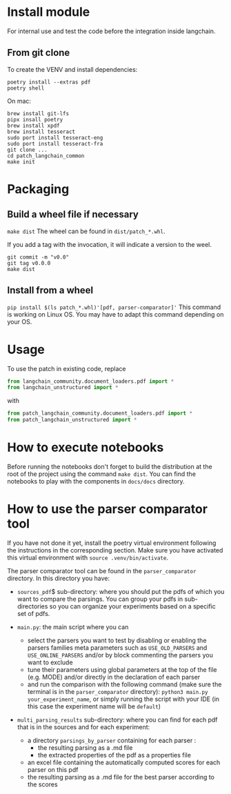 # Install module
For internal use and test the code before the integration inside langchain.

## From git clone
To create the VENV and install dependencies:
```
poetry install --extras pdf
poetry shell
```

On mac:

```
brew install git-lfs
pipx insall poetry
brew install xpdf
brew install tesseract
sudo port install tesseract-eng
sudo port install tesseract-fra
git clone ...
cd patch_langchain_common
make init
```

# Packaging

## Build a wheel file if necessary
`make dist`
The wheel can be found in `dist/patch_*.whl`.

If you add a tag with the invocation, it will indicate a version to the weel.
```
git commit -m "v0.0"
git tag v0.0.0
make dist
```

## Install from a wheel 
`pip install $(ls patch_*.whl)'[pdf, parser-comparator]'`
This command is working on Linux OS. You may have to adapt this command depending on your OS.

# Usage
To use the patch in existing code, replace
```python
from langchain_community.document_loaders.pdf import *
from langchain_unstructured import *
```
with
```python
from patch_langchain_community.document_loaders.pdf import *
from patch_langchain_unstructured import *
```

# How to execute notebooks 
Before running the notebooks don't forget to build the distribution at the root of the project using the command
`make dist`.
You can find the notebooks to play with the components in `docs/docs` directory.

# How to use the parser comparator tool
If you have not done it yet, install the poetry virtual environment following the instructions in the corresponding section.
Make sure you have activated this virtual environment with `source .venv/bin/activate`.

The parser comparator tool can be found in the `parser_comparator` directory.
In this directory you have:
  - `sources_pdf`$ sub-directory: where you should put the pdfs of which you want to compare the parsings. You can group your pdfs in sub-directories so you can organize your experiments based on a specific set of pdfs.

  - `main.py`: the main script where you can
    - select the parsers you want to test by disabling or enabling the parsers families meta parameters such as
      `USE_OLD_PARSERS` and `USE_ONLINE_PARSERS` and/or by block commenting the parsers you want to exclude
    - tune their parameters using global parameters at the top of the file (e.g. MODE) and/or directly in the declaration of each parser
    - and run the comparison with the following command (make sure the terminal is in the `parser_comparator` directory):
      `python3 main.py your_experiment_name`, or simply running the script with your IDE (in this case the experiment name will be `default`)
    
  - `multi_parsing_results` sub-directory: where you can find for each pdf that is in the sources and for each experiment:
      - a directory `parsings_by_parser` containing for each parser :
        - the resulting parsing as a .md file
        - the extracted properties of the pdf as a properties file
      - an excel file containing the automatically computed scores for each parser on this pdf
      - the resulting parsing as a .md file for the best parser according to the scores

